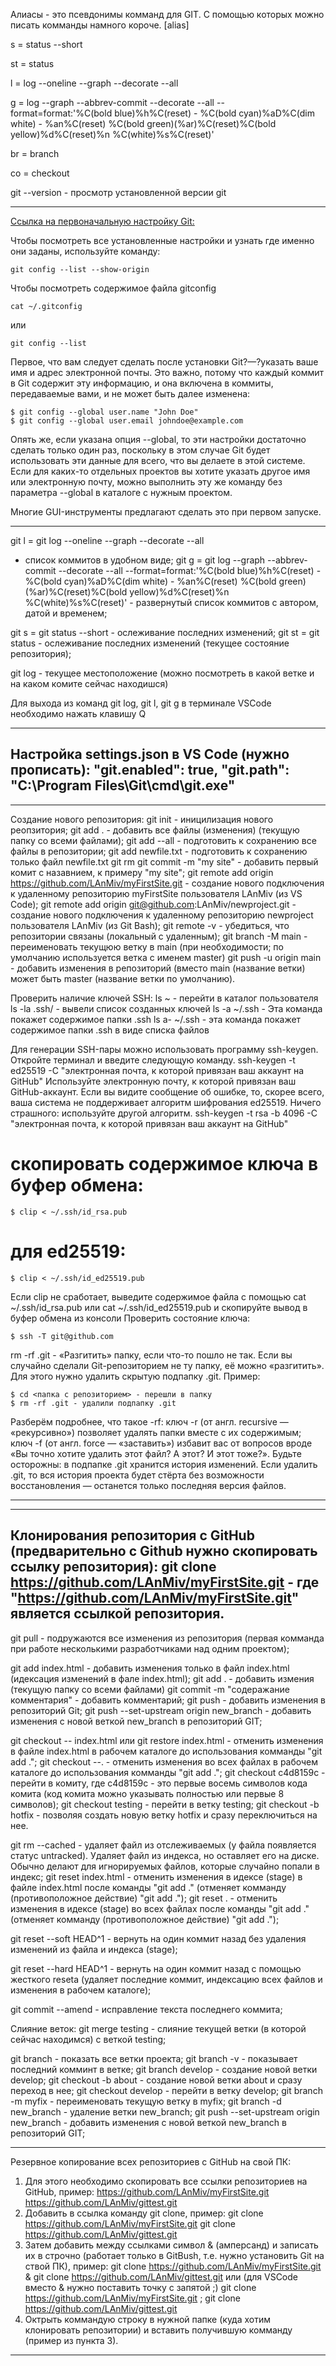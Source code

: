 Алиасы - это псевдонимы комманд для GIT. С помощью которых можно писать комманды намного короче.
[alias]

s = status --short

st = status

l = log --oneline --graph --decorate --all

g = log --graph --abbrev-commit --decorate --all --format=format:'%C(bold blue)%h%C(reset) - %C(bold cyan)%aD%C(dim white) - %an%C(reset) %C(bold green)(%ar)%C(reset)%C(bold yellow)%d%C(reset)%n %C(white)%s%C(reset)'

br = branch

co = checkout

git --version - просмотр установленной версии git

-----
[Ссылка на первоначальную настройку Git:](https://git-scm.com/book/ru/v2/%D0%92%D0%B2%D0%B5%D0%B4%D0%B5%D0%BD%D0%B8%D0%B5-%D0%9F%D0%B5%D1%80%D0%B2%D0%BE%D0%BD%D0%B0%D1%87%D0%B0%D0%BB%D1%8C%D0%BD%D0%B0%D1%8F-%D0%BD%D0%B0%D1%81%D1%82%D1%80%D0%BE%D0%B9%D0%BA%D0%B0-Git)

Чтобы посмотреть все установленные настройки и узнать где именно они заданы, используйте команду:
```
git config --list --show-origin
```
Чтобы посмотреть содержимое файла gitconfig
```
cat ~/.gitconfig
```
или
```
git config --list
```

Первое, что вам следует сделать после установки Git?—?указать ваше имя и адрес электронной почты. Это важно, потому что каждый коммит в Git содержит эту информацию, и она включена в коммиты, передаваемые вами, и не может быть далее изменена:

```
$ git config --global user.name "John Doe"
$ git config --global user.email johndoe@example.com
```

Опять же, если указана опция --global, то эти настройки достаточно сделать только один раз, поскольку в этом случае Git будет использовать эти данные для всего, что вы делаете в этой системе. Если для каких-то отдельных проектов вы хотите указать другое имя или электронную почту, можно выполнить эту же команду без параметра --global в каталоге с нужным проектом.

Многие GUI-инструменты предлагают сделать это при первом запуске.


-----


git l = git log --oneline --graph --decorate --all
 - список коммитов в удобном виде;
git g = git log --graph --abbrev-commit --decorate --all --format=format:'%C(bold blue)%h%C(reset) - %C(bold cyan)%aD%C(dim white) - %an%C(reset) %C(bold green)(%ar)%C(reset)%C(bold yellow)%d%C(reset)%n %C(white)%s%C(reset)'  -  развернутый список коммитов с автором, датой и временем;

git s = git status --short - ослеживание последних изменений;
git st = git status - ослеживание последних изменений (текущее состояние репозитория);

git log - текущее местоположение (можно посмотреть в какой ветке и на каком комите сейчас находишся)

Для выхода из команд git log, git l, git g в терминале VSCode необходимо нажать клавишу Q

-----
Настройка settings.json в VS Code (нужно прописать):
"git.enabled": true,
"git.path": "C:\\Program Files\\Git\\cmd\\git.exe"
-----

-----
Создание нового репозитория:
git init - иницилизация нового реопзитория;
git add . - добавить все файлы (изменения) (текущую папку со всеми файлами);
git add --all - подготовить к сохранению все файлы в репозитории;
git add newfile.txt - подготовить к сохранению только файл newfile.txt
git rm
git commit -m "my site" - добавить первый комит c назавнием, к примеру "my site";
git remote add origin https://github.com/LAnMiv/myFirstSite.git - создание нового подключения к удаленному репозиторию myFirstSite пользователя LAnMiv (из VS Code);
git remote add origin git@github.com:LAnMiv/newproject.git - создание нового подключения к удаленному репозиторию newproject пользователя LAnMiv (из Git Bash);
git remote -v - убедиться, что репозитории связаны (локальный с удаленным);
git branch -M main - переименовать текущюю ветку в main (при необходимости; по умолчанию используется ветка с именем master)
git push -u origin main - добавить изменения в репозиторий (вместо main (название ветки) может быть master (название ветки по умолчанию).

Проверить наличие ключей SSH:
ls ~ - перейти в каталог пользователя
ls -la .ssh/ - вывели список созданных ключей
ls -a ~/.ssh - Эта команда покажет содержимое папки .ssh
ls a- ~/.ssh - эта команда покажет содержимое папки .ssh в виде списка файлов

Для генерации SSH-пары можно использовать программу ssh-keygen. Откройте терминал и введите следующую команду.
ssh-keygen -t ed25519 -C "электронная почта, к которой привязан ваш аккаунт на GitHub"
Используйте электронную почту, к которой привязан ваш GitHub-аккаунт.
Если вы видите сообщение об ошибке, то, скорее всего, ваша система не поддерживает алгоритм шифрования ed25519. Ничего страшного: используйте другой алгоритм.
ssh-keygen -t rsa -b 4096 -C "электронная почта, к которой привязан ваш аккаунт на GitHub"

# скопировать содержимое ключа в буфер обмена:
```
$ clip < ~/.ssh/id_rsa.pub
```


# для ed25519:
```
$ clip < ~/.ssh/id_ed25519.pub
```

Если clip не сработает, выведите содержимое файла с помощью cat ~/.ssh/id_rsa.pub или cat ~/.ssh/id_ed25519.pub и скопируйте вывод в буфер обмена из консоли
Проверить состояние ключа:
```
$ ssh -T git@github.com
```

rm -rf .git - «Разгитить» папку, если что-то пошло не так. Если вы случайно сделали Git-репозиторием не ту папку, её можно «разгитить». Для этого нужно удалить скрытую подпапку .git. Пример:
```
$ cd <папка с репозиторием> - перешли в папку
$ rm -rf .git - удалили подпапку .git
```
Разберём подробнее, что такое -rf:
ключ -r (от англ. recursive — «рекурсивно») позволяет удалять папки вместе с их содержимым;
ключ -f (от англ. force — «заставить») избавит вас от вопросов вроде «Вы точно хотите удалить этот файл? А этот? И этот тоже?».
Будьте осторожны: в подпапке .git хранится история изменений. Если удалить .git, то вся история проекта будет стёрта без возможности восстановления — останется только последняя версия файлов.
 
-----

-----
Клонирования репозитория с GitHub (предварительно с Github нужно скопировать ссылку репозитория):
git clone https://github.com/LAnMiv/myFirstSite.git - где "https://github.com/LAnMiv/myFirstSite.git" является ссылкой репозитория.
-----

git pull - подружаются все изменения из репозитория (первая комманда при работе несколькими разработчиками над одним проектом);

git add index.html - добавить изменения только в файл index.html (идексация изменений в фале index.html);
git add . - добавить измения (текущую папку со всеми файлами)
git commit -m "содеражание комментария" - добавить комментарий;
git push - добавить изменения в репозиторий Git;
git push --set-upstream origin new_branch - добавить изменения с новой веткой new_branch в репозиторий GIT;

git checkout -- index.html или git restore index.html - отменить изменения в файле index.html в рабочем каталоге до использования комманды "git add .";
git checkout --. - отменить изменения во всех файлах в рабочем каталоге до использования комманды "git add .";
git checkout c4d8159c - перейти в комиту, где c4d8159c - это первые восемь символов кода комита (код комита можно указывать полностью или первые 8 символов);
git checkout testing - перейти в ветку testing;
git checkout -b hotfix - позволяя создать новую ветку hotfix и сразу переключиться на нее.

git rm --cached <file> - удаляет файл из отслеживаемых (у файла появляется статус untracked). Удаляет файл из индекса, но оставляет его на диске. Обычно делают для игнорируемых файлов, которые случайно попали в индекс;
git reset index.html - отменить изменения в идексе (stage) в файле index.html после команды "git add ." (отменяет комманду (противоположное действие) "git add .");
git reset . - отменить изменения в идексе (stage) во всех файлах после команды "git add ." (отменяет комманду (противоположное действие) "git add .");

git reset --soft HEAD^1 - вернуть на один коммит назад без удаления изменений из файла и индекса (stage);

git reset --hard HEAD^1 - вернуть на один коммит назад с помощью жесткого reseta (удаляет последние коммит, индексацию всех файлов и изменения в рабочем каталоге);

git commit --amend - исправление текста последнего коммита;


Слияние веток:
git merge testing - слияние текущей ветки (в которой сейчас находимся) с веткой testing;


git branch - показать все ветки проекта;
git branch -v - показывает последний комминт в ветке;
git branch develop - создание новой ветки develop;
git checkout -b about - создание новой ветки about и сразу переход в нее;
git checkout develop -  перейти в ветку develop;
git branch -m myfix - переименовать текущую ветку в myfix;
git branch -d new_branch - удаление ветки new_branch;
git push --set-upstream origin new_branch - добавить изменения с новой веткой new_branch в репозиторий GIT;

-----
Резервное копирование всех репозиториев с GitHub на свой ПК:
1. Для этого необходимо скопировать все ссылки репозиториев на GitHub, пример:
	https://github.com/LAnMiv/myFirstSite.git
	https://github.com/LAnMiv/gittest.git
2. Добавить в ссылка команду git clone, пример:
	git clone https://github.com/LAnMiv/myFirstSite.git
	git clone https://github.com/LAnMiv/gittest.git
3. Затем добавить между ссылками символ & (амперсанд) и записать их в строчно (работает только в GitBush, т.е. нужно установить Git на ствой ПК), пример:
	git clone https://github.com/LAnMiv/myFirstSite.git & git clone https://github.com/LAnMiv/gittest.git
или (для VSCode вместо & нужно поставить точку с запятой ;)
	git clone https://github.com/LAnMiv/myFirstSite.git ; git clone https://github.com/LAnMiv/gittest.git
4. Октрыть коммандую строку в нужной папке (куда хотим клонировать репозитории) и вставить получившую комманду (пример из пункта 3).
-----


